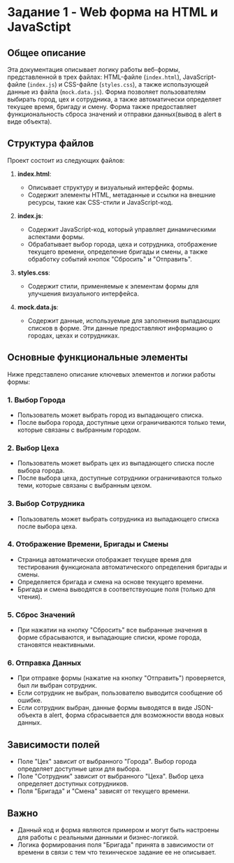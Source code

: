 # Задание 1 - Web форма на HTML и JavaSctipt

## Общее описание

Эта документация описывает логику работы веб-формы, представленной в трех файлах: HTML-файле (`index.html`), JavaScript-файле (`index.js`) и CSS-файле (`styles.css`), а также использующей данные из файла (`mock.data.js`). Форма позволяет пользователям выбирать город, цех и сотрудника, а также автоматически определяет текущее время, бригаду и смену. Форма также предоставляет функциональность сброса значений и отправки данных(вывод в alert в виде объекта).

## Структура файлов

Проект состоит из следующих файлов:

1. **index.html**:

   - Описывает структуру и визуальный интерфейс формы.
   - Содержит элементы HTML, метаданные и ссылки на внешние ресурсы, такие как CSS-стили и JavaScript-код.

2. **index.js**:

   - Содержит JavaScript-код, который управляет динамическими аспектами формы.
   - Обрабатывает выбор города, цеха и сотрудника, отображение текущего времени, определение бригады и смены, а также обработку событий кнопок "Сбросить" и "Отправить".

3. **styles.css**:

   - Содержит стили, применяемые к элементам формы для улучшения визуального интерфейса.

4. **mock.data.js**:

   - Содержит данные, используемые для заполнения выпадающих списков в форме. Эти данные предоставляют информацию о городах, цехах и сотрудниках.

## Основные функциональные элементы

Ниже представлено описание ключевых элементов и логики работы формы:

### 1. Выбор Города

- Пользователь может выбрать город из выпадающего списка.
- После выбора города, доступные цехи ограничиваются только теми, которые связаны с выбранным городом.

### 2. Выбор Цеха

- Пользователь может выбрать цех из выпадающего списка после выбора города.
- После выбора цеха, доступные сотрудники ограничиваются только теми, которые связаны с выбранным цехом.

### 3. Выбор Сотрудника

- Пользователь может выбрать сотрудника из выпадающего списка после выбора цеха.

### 4. Отображение Времени, Бригады и Смены

- Страница автоматически отображает текущее время для тестирования функционала автоматического определения бригады и смены.
- Определяется бригада и смена на основе текущего времени.
- Бригада и смена выводятся в соответствующие поля (только для чтения).

### 5. Сброс Значений

- При нажатии на кнопку "Сбросить" все выбранные значения в форме сбрасываются, и выпадающие списки, кроме города, становятся неактивными.

### 6. Отправка Данных

- При отправке формы (нажатие на кнопку "Отправить") проверяется, был ли выбран сотрудник.
- Если сотрудник не выбран, пользователю выводится сообщение об ошибке.
- Если сотрудник выбран, данные формы выводятся в виде JSON-объекта в alert, форма сбрасывается для возможности ввода новых данных.

## Зависимости полей

- Поле "Цех" зависит от выбранного "Города". Выбор города определяет доступные цехи для выбора.
- Поле "Сотрудник" зависит от выбранного "Цеха". Выбор цеха определяет доступных сотрудников.
- Поля "Бригада" и "Смена" зависят от текущего времени.

## Важно

- Данный код и форма являются примером и могут быть настроены для работы с реальными данными и бизнес-логикой.
- Логика формирования поля "Бригада" принята в зависимости от времени в связи с тем что техинческое задание ее не описывает.
